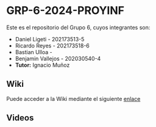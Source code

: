 # GRP-6-2024-PROYINF
Este es el repositorio del Grupo 6, cuyos integrantes son:

* Daniel Ligeti - 202173513-5
* Ricardo Reyes - 202173518-6 
* Bastian Ulloa - 
* Benjamin Vallejos - 202030540-4
* **Tutor:** Ignacio Muñoz

## Wiki

Puede acceder a la Wiki mediante el siguiente [enlace](https://github.com/R1cky09/GRP-6-2024-PROYINF/wiki)

## Videos
